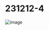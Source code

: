 # 231212-4
![image](https://github.com/Jingnxxn/231212-4/assets/96435960/a9aa5862-731c-4353-a603-c10ca2f947c4)
